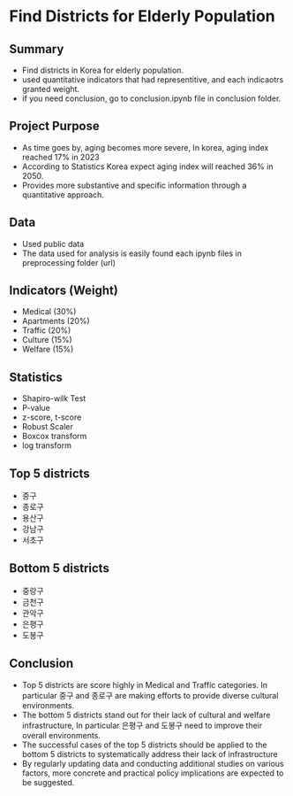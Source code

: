 # Find Districts for Elderly Population

## Summary
* Find districts in Korea for elderly population.
* used quantitative indicators that had representitive, and each indicaotrs granted weight.
* if you need conclusion, go to conclusion.ipynb file in conclusion folder.

## Project Purpose
* As time goes by, aging becomes more severe, In korea, aging index reached 17% in 2023
* According to Statistics Korea expect aging index will reached 36% in 2050.
* Provides more substantive and specific information through a quantitative approach.

## Data
* Used public data
* The data used for analysis is easily found each ipynb files in preprocessing folder (url)

## Indicators (Weight)
* Medical (30%)
* Apartments (20%)
* Traffic (20%)
* Culture (15%)
* Welfare (15%)

## Statistics
* Shapiro-wilk Test
* P-value
* z-score, t-score
* Robust Scaler
* Boxcox transform
* log transform

## Top 5 districts
* 중구
* 종로구 
* 용산구
* 강남구
* 서초구

## Bottom 5 districts
* 중랑구
* 금천구
* 관악구
* 은평구
* 도봉구

## Conclusion
* Top 5 districts are score highly in Medical and Traffic categories. In particular 중구 and 종로구 are making efforts to provide diverse cultural environments.
* The bottom 5 districts stand out for their lack of cultural and welfare infrastructure, In particular 은평구 and 도봉구 need to improve their overall environments.
* The successful cases of the top 5 districts should be applied to the bottom 5 districts to systematically address their lack of infrastructure
* By regularly updating data and conducting additional studies on various factors, more concrete and practical policy implications are expected to be suggested.